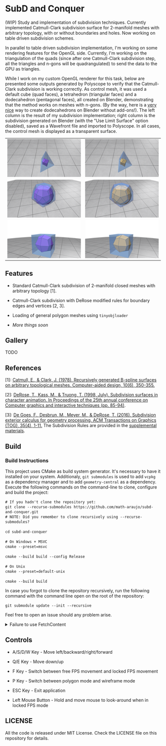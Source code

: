 # SubD and Conquer

(WIP) Study and implementation of subdivision techniques. Currently implemented Catmull-Clark subdivision surface for 2-manifold meshes with arbitrary topology, with or without boundaries and holes. Now working on table driven subdivision schemes.

In parallel to table driven subdivision implementation, I'm working on some rendering features for the OpenGL side. Currently, I'm working on the triangulation of the quads (since after one Catmull-Clark subdivision step, all the triangles and n-gons will be quadrangulated) to send the data to the GPU as triangles.

While I work on my custom OpenGL renderer for this task, below are presented some outputs generated by Polyscope to verify that the Catmull-Clark subdivision is working correctly. As control mesh, it was used a default cube (quad faces), a tetrahedron (triangular faces) and a dodecahedron (pentagonal faces), all created on Blender, demonstrating that the method works on meshes with n-gons. (By the way, here is a [very nice](https://blender.stackexchange.com/a/780) way to create dodecahedrons on Blender without add-ons!). The left column is the result of my subdivision implementation; right column is the subdivision generated on Blender (with the "Use Limit Surface" option disabled), saved as a Wavefront file and imported to Polyscope. In all cases, the control mesh is displayed as a transparent surface.

| | |
| :---: | :---: |
| ![Scene](docs/images/tetrahedron.png?raw=True) |  ![Scene](docs/images/tetrahedron_blender.png?raw=True) |
| ![Scene](docs/images/dodecahedron.png?raw=True) |  ![Scene](docs/images/dodecahedron_blender.png?raw=True) |
| ![Scene](docs/images/cube.png?raw=True) |  ![Scene](docs/images/cube_blender.png?raw=True) |

## Features

* Standard Catmull-Clark subdivision of 2-manifold closed meshes with arbitrary topology [1].

* Catmull-Clark subdivision with DeRose modified rules for boundary edges and vertices [2, 3].

* Loading of general polygon meshes using `tinyobjloader`

* _More things soon_ 

## Gallery

TODO

## References

[1]: [Catmull, E., & Clark, J. (1978). Recursively generated B-spline surfaces on arbitrary topological meshes. Computer-aided design, 10(6), 350-355.](https://people.eecs.berkeley.edu/~sequin/CS284/PAPERS/CatmullClark_SDSurf.pdf)

[2]: [DeRose, T., Kass, M., & Truong, T. (1998, July). Subdivision surfaces in character animation. In Proceedings of the 25th annual conference on Computer graphics and interactive techniques (pp. 85-94)](https://graphics.pixar.com/library/Geri/paper.pdf).

[3]: [De Goes, F., Desbrun, M., Meyer, M., & DeRose, T. (2016). Subdivision exterior calculus for geometry processing. ACM Transactions on Graphics (TOG), 35(4), 1-11.](https://drive.google.com/file/d/1ej4MtNqYzTsJ5HqtZzk8pfcVIMTi1lbW/view) The Subdivision Rules are provided in the [supplemental materials](https://graphics.pixar.com/library/SEC/supplemental.pdf).


## Build

### Build Instructions

This project uses CMake as build system generator. It's necessary to have it installed on your system. Additionaly, `git submodules` is used to add `vcpkg` as a dependency manager and to add `geometry-central` as a dependency. Execute the following commands on the command-line to clone, configure and build the project:

```
# If you hadn't clone the repository yet:
git clone --recurse-submodules https://github.com/math-araujo/subd-and-conquer.git
# NOTE: Did you remember to clone recursively using --recurse-submodules?

cd subd-and-conquer

# On Windows + MSVC
cmake --preset=msvc

cmake --build build --config Release

# On Unix
cmake --preset=default-unix

cmake --build build

```

In case you forgot to clone the repository recursively, run the following command with the command line open on the root of the repository:

```
git submodule update --init --recursive
```

Feel free to open an issue should any problem arise. 

<details><summary>Failure to use FetchContent</summary>
Usually I don't use git submodules and use CMake FetchContent module, even for downloading and building vcpkg. However, an enigmatic error arised when trying to use FetchContent to download both vcpkg **and** geometry-central. The configuration was successfull using either one, but failed when I tried to use FetchContent for both repositories simultaneously. I'm still investigating this issue, but for the time being I settled with using both vcpkg and geometry-central through git-submodules. 
</details>

## Controls

* A/S/D/W Key - Move left/backward/right/forward

* Q/E Key - Move down/up

* F Key - Switch between free FPS movement and locked FPS movement

* P Key - Switch between polygon mode and wireframe mode

* ESC Key - Exit application

* Left Mouse Button - Hold and move mouse to look-around when in locked FPS mode

## LICENSE

All the code is released under MIT License. Check the LICENSE file on this repository for details.